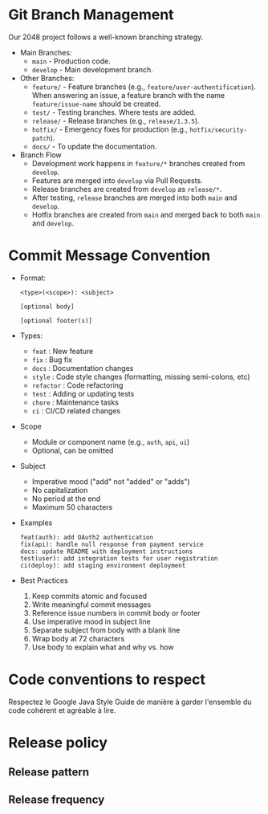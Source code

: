 # Git Branch Management
Our 2048 project follows a well-known branching strategy.

- Main Branches:
   - ```main``` - Production code.
   - ``develop`` - Main development branch.
- Other Branches:
    - ```feature/``` - Feature branches (e.g., ``feature/user-authentification``). When answering an issue, a feature branch
    with the name ``feature/issue-name`` should be created.
    - ```test/``` - Testing branches. Where tests are added.
    - ```release/``` - Release branches (e.g., ``release/1.3.5``).
    - ```hotfix/``` - Emergency fixes for production (e.g., ``hotfix/security-patch``).
    - ```docs/``` - To update the documentation. 
- Branch Flow
  - Development work happens in ``feature/*`` branches created from ``develop``.
  - Features are merged into ``develop`` via Pull Requests.
  - Release branches are created from ``develop`` as ``release/*``.
  - After testing, ``release`` branches are merged into both ``main`` and ``develop``.
  - Hotfix branches are created from ``main`` and merged back to both ``main`` and ``develop``.

# Commit Message Convention

- Format:
     ```
    <type>(<scope>): <subject>
    
    [optional body]
    
    [optional footer(s)]
    ```
- Types:
  - ``feat`` : New feature
  - ``fix`` : Bug fix
  - ``docs`` : Documentation changes
  - ``style`` : Code style changes (formatting, missing semi-colons, etc)
  - ``refactor`` : Code refactoring
  - ``test`` : Adding or updating tests
  - ``chore`` : Maintenance tasks
  - ``ci`` : CI/CD related changes


- Scope
  - Module or component name (e.g., `auth`, `api`, `ui`)
  - Optional, can be omitted


- Subject
  - Imperative mood ("add" not "added" or "adds")
  - No capitalization
  - No period at the end
  - Maximum 50 characters


- Examples
    ```
    feat(auth): add OAuth2 authentication
    fix(api): handle null response from payment service
    docs: update README with deployment instructions
    test(user): add integration tests for user registration
    ci(deploy): add staging environment deployment
    ```

- Best Practices
  1. Keep commits atomic and focused
  2. Write meaningful commit messages
  3. Reference issue numbers in commit body or footer
  4. Use imperative mood in subject line
  5. Separate subject from body with a blank line
  6. Wrap body at 72 characters
  7. Use body to explain what and why vs. how

# Code conventions to respect

Respectez le Google Java Style Guide de manière à garder l'ensemble du code cohérent et agréable à lire.

# Release policy

## Release pattern

## Release frequency




